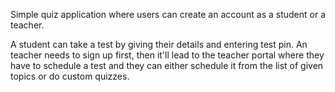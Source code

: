 Simple quiz application where users can create an account as a student or a teacher.

A student can take a test by giving their details and entering test pin.
An teacher needs to sign up first, then it'll lead to the teacher portal where they have to schedule a test and they can either schedule it from the list of given topics or do custom quizzes.
